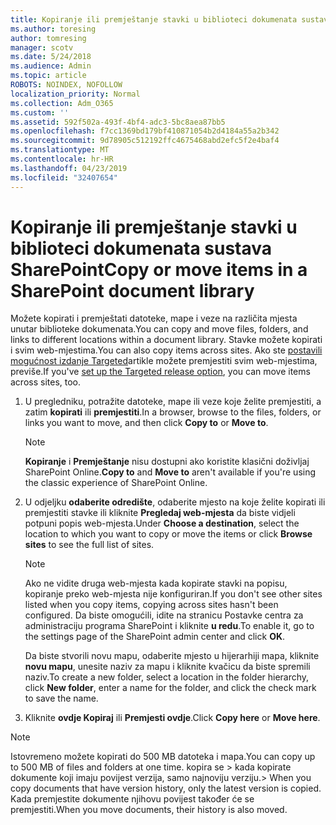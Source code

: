 ```yaml
---
title: Kopiranje ili premještanje stavki u biblioteci dokumenata sustava SharePoint
ms.author: toresing
author: tomresing
manager: scotv
ms.date: 5/24/2018
ms.audience: Admin
ms.topic: article
ROBOTS: NOINDEX, NOFOLLOW
localization_priority: Normal
ms.collection: Adm_O365
ms.custom: ''
ms.assetid: 592f502a-493f-4bf4-adc3-5bc8aea87bb5
ms.openlocfilehash: f7cc1369bd179bf410871054b2d4184a55a2b342
ms.sourcegitcommit: 9d78905c512192ffc4675468abd2efc5f2e4baf4
ms.translationtype: MT
ms.contentlocale: hr-HR
ms.lasthandoff: 04/23/2019
ms.locfileid: "32407654"
---
```

# <a name="copy-or-move-items-in-a-sharepoint-document-library"></a><span data-ttu-id="773db-102">Kopiranje ili premještanje stavki u biblioteci dokumenata sustava SharePoint</span><span class="sxs-lookup"><span data-stu-id="773db-102">Copy or move items in a SharePoint document library</span></span>

<span data-ttu-id="773db-103">Možete kopirati i premještati datoteke, mape i veze na različita mjesta unutar biblioteke dokumenata.</span><span class="sxs-lookup"><span data-stu-id="773db-103">You can copy and move files, folders, and links to different locations within a document library.</span></span> <span data-ttu-id="773db-104">Stavke možete kopirati i svim web-mjestima.</span><span class="sxs-lookup"><span data-stu-id="773db-104">You can also copy items across sites.</span></span> <span data-ttu-id="773db-105">Ako ste [postavili mogućnost izdanje Targeted](https://go.microsoft.com/fwlink/?linkid=622980)artikle možete premjestiti svim web-mjestima, previše.</span><span class="sxs-lookup"><span data-stu-id="773db-105">If you've [set up the Targeted release option](https://go.microsoft.com/fwlink/?linkid=622980), you can move items across sites, too.</span></span>
  
1. <span data-ttu-id="773db-106">U pregledniku, potražite datoteke, mape ili veze koje želite premjestiti, a zatim **kopirati** ili **premjestiti**.</span><span class="sxs-lookup"><span data-stu-id="773db-106">In a browser, browse to the files, folders, or links you want to move, and then click **Copy to** or **Move to**.</span></span>
    
    > [!NOTE]
    > <span data-ttu-id="773db-107">**Kopiranje** i **Premještanje** nisu dostupni ako koristite klasični doživljaj SharePoint Online.</span><span class="sxs-lookup"><span data-stu-id="773db-107">**Copy to** and **Move to** aren't available if you're using the classic experience of SharePoint Online.</span></span> 
  
2. <span data-ttu-id="773db-108">U odjeljku **odaberite odredište**, odaberite mjesto na koje želite kopirati ili premjestiti stavke ili kliknite **Pregledaj web-mjesta** da biste vidjeli potpuni popis web-mjesta.</span><span class="sxs-lookup"><span data-stu-id="773db-108">Under **Choose a destination**, select the location to which you want to copy or move the items or click **Browse sites** to see the full list of sites.</span></span> 
    
    > [!NOTE]
    > <span data-ttu-id="773db-109">Ako ne vidite druga web-mjesta kada kopirate stavki na popisu, kopiranje preko web-mjesta nije konfiguriran.</span><span class="sxs-lookup"><span data-stu-id="773db-109">If you don't see other sites listed when you copy items, copying across sites hasn't been configured.</span></span> <span data-ttu-id="773db-110">Da biste omogućili, idite na stranicu Postavke centra za administraciju programa SharePoint i kliknite **u redu**.</span><span class="sxs-lookup"><span data-stu-id="773db-110">To enable it, go to the settings page of the SharePoint admin center and click **OK**.</span></span> 
  
    <span data-ttu-id="773db-111">Da biste stvorili novu mapu, odaberite mjesto u hijerarhiji mapa, kliknite **novu mapu**, unesite naziv za mapu i kliknite kvačicu da biste spremili naziv.</span><span class="sxs-lookup"><span data-stu-id="773db-111">To create a new folder, select a location in the folder hierarchy, click **New folder**, enter a name for the folder, and click the check mark to save the name.</span></span>
    
3. <span data-ttu-id="773db-112">Kliknite **ovdje Kopiraj** ili **Premjesti ovdje**.</span><span class="sxs-lookup"><span data-stu-id="773db-112">Click **Copy here** or **Move here**.</span></span>
    
> [!NOTE]
>  <span data-ttu-id="773db-113">Istovremeno možete kopirati do 500 MB datoteka i mapa.</span><span class="sxs-lookup"><span data-stu-id="773db-113">You can copy up to 500 MB of files and folders at one time.</span></span> <span data-ttu-id="773db-114">kopira se > kada kopirate dokumente koji imaju povijest verzija, samo najnoviju verziju.</span><span class="sxs-lookup"><span data-stu-id="773db-114">>  When you copy documents that have version history, only the latest version is copied.</span></span> <span data-ttu-id="773db-115">Kada premjestite dokumente njihovu povijest također će se premjestiti.</span><span class="sxs-lookup"><span data-stu-id="773db-115">When you move documents, their history is also moved.</span></span> 
  

